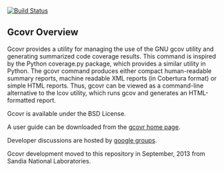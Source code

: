 [![Build Status](https://travis-ci.org/gcovr/gcovr.png?branch=master)](https://travis-ci.org/gcovr/gcovr) 

Gcovr Overview
--------

Gcovr provides a utility for managing the use of the GNU gcov utility
and generating summarized code coverage results. This command is
inspired by the Python coverage.py package, which provides a similar
utility in Python. The gcovr command produces either compact
human-readable summary reports, machine readable XML reports (in
Cobertura format) or simple HTML reports. Thus, gcovr can be viewed
as a command-line alternative to the lcov utility, which runs gcov
and generates an HTML-formatted report.

Gcovr is available under the BSD License.

A user guide can be downloaded from the [gcovr home page](http://gcovr.com).

Developer discussions are hosted by [google groups](https://groups.google.com/forum/#!forum/gcovr-developers).

Gcovr development moved to this repository in September, 2013 from
Sandia National Laboratories.

